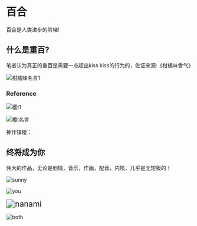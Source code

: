 # 百合



百合是人类进步的阶梯!



## 什么是重百?



笔者认为真正的重百是需要一点超出kiss kiss的行为的，佐证来源:《柑橘味香气》

![柑橘味名言1](https://cdn.jsdelivr.net/gh/Eurekaimer/MyIMGs@main/img/%E6%9F%91%E6%A9%98%E5%91%B3%E5%90%8D%E8%A8%801.jpg)



### Reference



![樱t1](https://cdn.jsdelivr.net/gh/Eurekaimer/MyIMGs@main/img/%E6%A8%B1t1.jpg)



![樱t名言](https://cdn.jsdelivr.net/gh/Eurekaimer/MyIMGs@main/img/%E6%A8%B1t%E5%90%8D%E8%A8%80.jpg)

神作镇楼：



## 终将成为你



伟大的作品，无论是剧情，音乐，作画，配音，内核，几乎是无短板的！



![sunny](https://cdn.jsdelivr.net/gh/Eurekaimer/MyIMGs@main/img/%E7%BB%88%E5%B0%86%E6%88%90%E4%B8%BA%E4%BD%A0-sun)

![you](https://cdn.jsdelivr.net/gh/Eurekaimer/MyIMGs@main/img/%E7%BB%88%E5%B0%86%E6%88%90%E4%B8%BA%E4%BD%A0-you)



<img src="https://cdn.jsdelivr.net/gh/Eurekaimer/MyIMGs@main/img/%E7%BB%88%E5%B0%86%E6%88%90%E4%B8%BA%E4%BD%A0-nanmi" alt="nanami" style="zoom:150%;" />

![both](https://cdn.jsdelivr.net/gh/Eurekaimer/MyIMGs@main/img/%E7%BB%88%E5%B0%86%E6%88%90%E4%B8%BA%E4%BD%A0-both)



